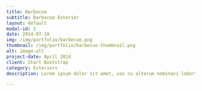 ```yaml
---
title: Barbacoa
subtitle: Barbacoa Exterior
layout: default
modal-id: 1
date: 2014-07-18
img: /img/portfolio/barbecue.png
thumbnail: /img/portfolio/barbecue-thumbnail.png
alt: image-alt
project-date: April 2014
client: Start Bootstrap
category: Exteriors
description: Lorem ipsum dolor sit amet, usu cu alterum nominavi lobortis. At duo novum diceret. Tantas apeirian vix et, usu sanctus postulant inciderint ut, populo diceret necessitatibus in vim. Cu eum dicam feugiat noluisse.

---
```


